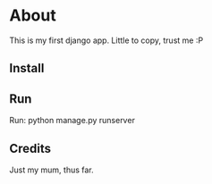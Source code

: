 
About
=====

This is my first django app. Little to copy, trust me :P

Install
-------


Run
---
Run: python manage.py runserver

Credits
-------

Just my mum, thus far.
